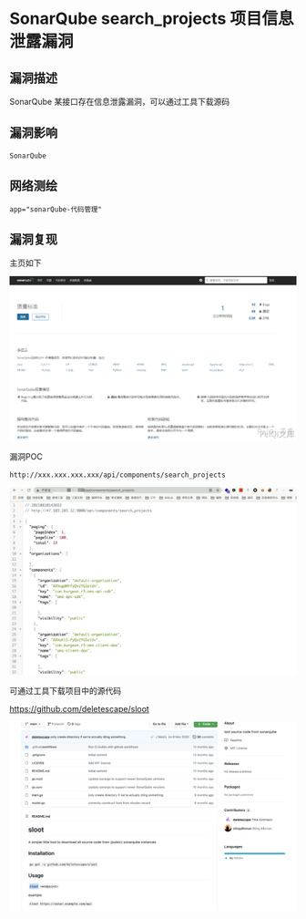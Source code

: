 # SonarQube search_projects 项目信息泄露漏洞

## 漏洞描述

SonarQube 某接口存在信息泄露漏洞，可以通过工具下载源码

## 漏洞影响

```
SonarQube
```

## 网络测绘

```
app="sonarQube-代码管理"
```

## 漏洞复现

主页如下



![img](images/202202101932489.png)



漏洞POC



```plain
http://xxx.xxx.xxx.xxx/api/components/search_projects
```

![img](images/202202101932452.png)

可通过工具下载项目中的源代码 



https://github.com/deletescape/sloot

![img](images/202202101932586.png)
